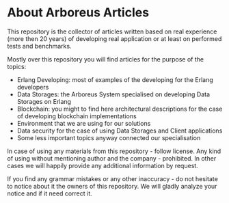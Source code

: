 # About Arboreus Articles

This repository is the collector of articles written based on real experience (more then 20 years) of developing real application or at least on performed tests and benchmarks.

Mostly over this repository you will find articles for the purpose of the topics:

* Erlang Developing: most of examples of the developing for the Erlang developers
* Data Storages: the Arboreus System specialised on developing Data Storages on Erlang
* Blockchain: you might to find here architectural descriptions for the case of developing blockchain implementations
* Environment that we are using for our solutions
* Data security for the case of using Data Storages and Client applications
* Some less important topics anyway connected our specialisation 

In case of using any materials from this repository - follow license. Any kind of using without mentioning author and the company - prohibited. In other cases we will happily provide any additional information by request.

If you find any grammar mistakes or any other inaccuracy - do not hesitate to notice about it the owners of this repository. We will gladly analyze your notice and if it need correct it.